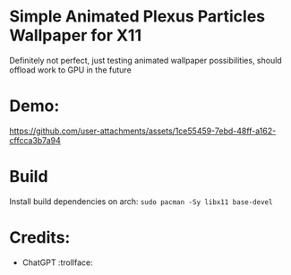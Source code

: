 # Simple Animated Plexus Particles Wallpaper for X11

Definitely not perfect, just testing animated wallpaper possibilities, should offload work to GPU in the future

# Demo:

https://github.com/user-attachments/assets/1ce55459-7ebd-48ff-a162-cffcca3b7a94

# Build

Install build dependencies on arch: `sudo pacman -Sy libx11 base-devel`

# Credits:
- ChatGPT :trollface:

